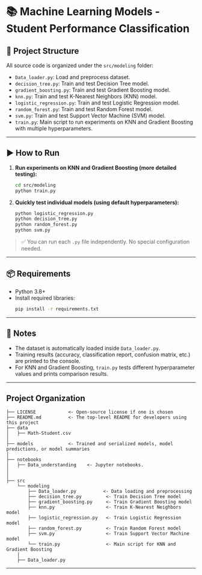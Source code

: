 
# 📚 Machine Learning Models - Student Performance Classification

## 📂 Project Structure
All source code is organized under the `src/modeling` folder:
- `Data_loader.py`: Load and preprocess dataset.
- `decision_tree.py`: Train and test Decision Tree model.
- `gradient_boosting.py`: Train and test Gradient Boosting model.
- `knn.py`: Train and test K-Nearest Neighbors (KNN) model.
- `logistic_regression.py`: Train and test Logistic Regression model.
- `random_forest.py`: Train and test Random Forest model.
- `svm.py`: Train and test Support Vector Machine (SVM) model.
- `train.py`: Main script to run experiments on KNN and Gradient Boosting with multiple hyperparameters.

---

## ▶️ How to Run

1. **Run experiments on KNN and Gradient Boosting (more detailed testing):**
   ```bash
   cd src/modeling
   python train.py
   ```

2. **Quickly test individual models (using default hyperparameters):**
   ```bash
   python logistic_regression.py
   python decision_tree.py
   python random_forest.py
   python svm.py
   ```

> ✅ You can run each `.py` file independently. No special configuration needed.

---

## 📦 Requirements

- Python 3.8+
- Install required libraries:
   ```bash
   pip install -r requirements.txt
   ```

---

## 📄 Notes
- The dataset is automatically loaded inside `Data_loader.py`.
- Training results (accuracy, classification report, confusion matrix, etc.) are printed to the console.
- For KNN and Gradient Boosting, `train.py` tests different hyperparameter values and prints comparison results.

---

## Project Organization

```
├── LICENSE            <- Open-source license if one is chosen
├── README.md          <- The top-level README for developers using this project
├── data
│   ├── Math-Student.csv 
│
├── models             <- Trained and serialized models, model predictions, or model summaries
│
├── notebooks 
│   ├── Data_understanding    <- Jupyter notebooks. 
│
│
├── src
    └── modeling
        ├── Data_loader.py          <- Data loading and preprocessing
        ├── decision_tree.py         <- Train Decision Tree model
        ├── gradient_boosting.py     <- Train Gradient Boosting model
        ├── knn.py                   <- Train K-Nearest Neighbors model
        ├── logistic_regression.py   <- Train Logistic Regression model
        ├── random_forest.py         <- Train Random Forest model
        ├── svm.py                   <- Train Support Vector Machine model
        └── train.py                 <- Main script for KNN and Gradient Boosting
    │
    ├── Data_loader.py
```

--------